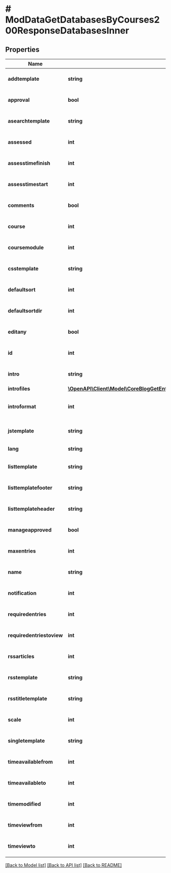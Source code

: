 # # ModDataGetDatabasesByCourses200ResponseDatabasesInner

## Properties

Name | Type | Description | Notes
------------ | ------------- | ------------- | -------------
**addtemplate** | **string** | addtemplate field | [optional] [default to 'null']
**approval** | **bool** | approval field | [optional] [default to null]
**asearchtemplate** | **string** | asearchtemplate field | [optional] [default to 'null']
**assessed** | **int** | assessed field | [optional] [default to null]
**assesstimefinish** | **int** | assesstimefinish field | [optional] [default to null]
**assesstimestart** | **int** | assesstimestart field | [optional] [default to null]
**comments** | **bool** | comments enabled | [optional] [default to null]
**course** | **int** | Course id | [optional] [default to null]
**coursemodule** | **int** | coursemodule | [optional] [default to null]
**csstemplate** | **string** | csstemplate field | [optional] [default to 'null']
**defaultsort** | **int** | defaultsort field | [optional] [default to null]
**defaultsortdir** | **int** | defaultsortdir field | [optional] [default to null]
**editany** | **bool** | editany field (not used any more) | [optional] [default to null]
**id** | **int** | Database id | [optional] [default to null]
**intro** | **string** | The Database intro | [optional] [default to 'null']
**introfiles** | [**\OpenAPI\Client\Model\CoreBlogGetEntries200ResponseEntriesInnerSummaryfilesInner[]**](CoreBlogGetEntries200ResponseEntriesInnerSummaryfilesInner.md) |  | [optional]
**introformat** | **int** | intro format (1 &#x3D; HTML, 0 &#x3D; MOODLE, 2 &#x3D; PLAIN, or 4 &#x3D; MARKDOWN) | [optional] [default to 0]
**jstemplate** | **string** | jstemplate field | [optional] [default to 'null']
**lang** | **string** | Forced activity language | [optional]
**listtemplate** | **string** | listtemplate field | [optional] [default to 'null']
**listtemplatefooter** | **string** | listtemplatefooter field | [optional] [default to 'null']
**listtemplateheader** | **string** | listtemplateheader field | [optional] [default to 'null']
**manageapproved** | **bool** | manageapproved field | [optional] [default to null]
**maxentries** | **int** | maxentries field | [optional] [default to null]
**name** | **string** | Database name | [optional] [default to 'null']
**notification** | **int** | notification field (not used any more) | [optional] [default to null]
**requiredentries** | **int** | requiredentries field | [optional] [default to null]
**requiredentriestoview** | **int** | requiredentriestoview field | [optional] [default to null]
**rssarticles** | **int** | rssarticles field | [optional] [default to null]
**rsstemplate** | **string** | rsstemplate field | [optional] [default to 'null']
**rsstitletemplate** | **string** | rsstitletemplate field | [optional] [default to 'null']
**scale** | **int** | scale field | [optional] [default to null]
**singletemplate** | **string** | singletemplate field | [optional] [default to 'null']
**timeavailablefrom** | **int** | timeavailablefrom field | [optional] [default to null]
**timeavailableto** | **int** | timeavailableto field | [optional] [default to null]
**timemodified** | **int** | Time modified | [optional] [default to null]
**timeviewfrom** | **int** | timeviewfrom field | [optional] [default to null]
**timeviewto** | **int** | timeviewto field | [optional] [default to null]

[[Back to Model list]](../../README.md#models) [[Back to API list]](../../README.md#endpoints) [[Back to README]](../../README.md)
